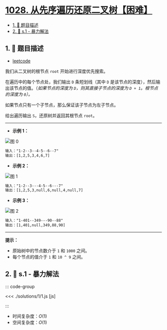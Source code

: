 # [1028. 从先序遍历还原二叉树【困难】](https://github.com/tnotesjs/TNotes.leetcode/tree/main/notes/1028.%20%E4%BB%8E%E5%85%88%E5%BA%8F%E9%81%8D%E5%8E%86%E8%BF%98%E5%8E%9F%E4%BA%8C%E5%8F%89%E6%A0%91%E3%80%90%E5%9B%B0%E9%9A%BE%E3%80%91)

<!-- region:toc -->

- [1. 📝 题目描述](#1--题目描述)
- [2. 🎯 s.1 - 暴力解法](#2--s1---暴力解法)

<!-- endregion:toc -->

## 1. 📝 题目描述

- [leetcode](https://leetcode.cn/problems/recover-a-tree-from-preorder-traversal/)

我们从二叉树的根节点 `root` 开始进行深度优先搜索。

在遍历中的每个节点处，我们输出 `D` 条短划线（其中 `D` 是该节点的深度），然后输出该节点的值。（_如果节点的深度为 `D`，则其直接子节点的深度为 `D + 1`。根节点的深度为 `0`）。_

如果节点只有一个子节点，那么保证该子节点为左子节点。

给出遍历输出 `S`，还原树并返回其根节点 `root`。

---

- **示例 1：**

![图 0](https://cdn.jsdelivr.net/gh/tnotesjs/imgs@main/2025-09-17-15-22-22.png)

```txt
输入："1-2--3--4-5--6--7"
输出：[1,2,5,3,4,6,7]
```

- **示例 2：**

![图 1](https://cdn.jsdelivr.net/gh/tnotesjs/imgs@main/2025-09-17-15-22-27.png)

```txt
输入："1-2--3---4-5--6---7"
输出：[1,2,5,3,null,6,null,4,null,7]
```

- **示例 3：**

![图 2](https://cdn.jsdelivr.net/gh/tnotesjs/imgs@main/2025-09-17-15-22-32.png)

```txt
输入："1-401--349---90--88"
输出：[1,401,null,349,88,90]
```

---

**提示：**

- 原始树中的节点数介于 `1` 和 `1000` 之间。
- 每个节点的值介于 `1` 和 `10 ^ 9` 之间。

## 2. 🎯 s.1 - 暴力解法

::: code-group

<<< ./solutions/1/1.js [js]

:::

- 时间复杂度：$O(1)$
- 空间复杂度：$O(1)$
